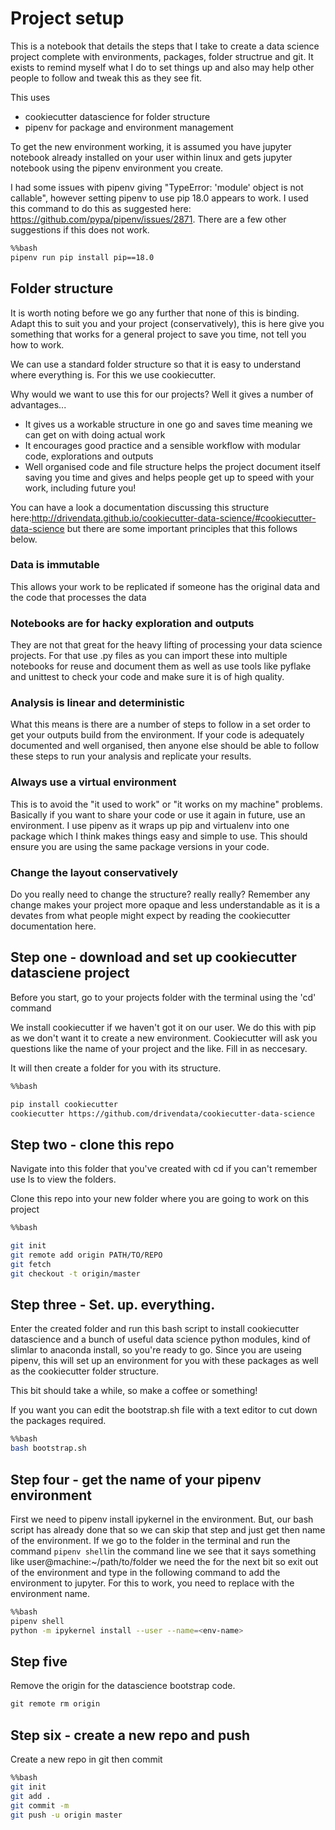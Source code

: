 
# Project setup

This is a notebook that details the steps that I take to create a data science project complete with environments, packages, folder structrue and git. It exists to remind myself what I do to set things up and also may help other people to follow and tweak this as they see fit.

This uses
- cookiecutter datascience for folder structure
- pipenv for package and environment management

To get the new environment working, it is assumed you have jupyter notebook already installed on your user within linux and gets jupyter notebook using the pipenv environment you create.

I had some issues with pipenv giving "TypeError: 'module' object is not callable", however setting pipenv to use pip 18.0 appears to work. I used this command to do this as suggested here: https://github.com/pypa/pipenv/issues/2871. There are a few other suggestions if this does not work.


```bash
%%bash
pipenv run pip install pip==18.0
```

## Folder structure

It is worth noting before we go any further that none of this is binding. Adapt this to suit you and your project (conservatively), this is here give you something that works for a general project to save you time, not tell you how to work.

We can use a standard folder structure so that it is easy to understand where everything is. For this we use cookiecutter.

Why would we want to use this for our projects? Well it gives a number of advantages...

- It gives us a workable structure in one go and saves time meaning we can get on with doing actual work
- It encourages good practice and a sensible workflow with modular code, explorations and outputs
- Well organised code and file structure helps the project document itself saving you time and gives and helps people get up to speed with your work, including future you!

You can have a look a documentation discussing this structure here:http://drivendata.github.io/cookiecutter-data-science/#cookiecutter-data-science but there are some important principles that this follows below.

### Data is immutable
This allows your work to be replicated if someone has the original data and the code that processes the data

### Notebooks are for hacky exploration and outputs
They are not that great for the heavy lifting of processing your data science projects. For that use .py files as you can import these into multiple notebooks for reuse and document them as well as use tools like pyflake and unittest to check your code and make sure it is of high quality.

### Analysis is linear and deterministic
What this means is there are a number of steps to follow in a set order to get your outputs build from the environment.  If your code is adequately documented and well organised, then anyone else should be able to follow these steps to run your analysis and replicate your results.

### Always use a virtual environment 
This is to avoid the "it used to work" or "it works on my machine" problems. Basically if you want to share your code or use it again in future, use an environment. I use pipenv as it wraps up pip and virtualenv into one package which I think makes things easy and simple to use. This should ensure you are using the same package versions in your code.

### Change the layout conservatively
Do you really need to change the structure? really really? Remember any change makes your project more opaque and less understandable as it is a devates from what people might expect by reading the cookiecutter documentation here.

## Step one - download and set up cookiecutter datasciene project

Before you start, go to your projects folder with the terminal using the 'cd' command

We install cookiecutter if we haven't got it on our user. We do this with pip as we don't want it to create a new environment. Cookiecutter will ask you questions like the name of your project and the like. Fill in as neccesary.

It will then create a folder for you with its structure.


```bash
%%bash

pip install cookiecutter
cookiecutter https://github.com/drivendata/cookiecutter-data-science
```

## Step two - clone this repo
Navigate into this folder that you've created with cd <folder name> if you can't remember use ls to view the folders.

Clone this repo into your new folder where you are going to work on this project


```bash
%%bash

git init 
git remote add origin PATH/TO/REPO 
git fetch 
git checkout -t origin/master
```

## Step three - Set. up. everything.

Enter the created folder and run this bash script to install cookiecutter datascience and a bunch of useful data science python modules, kind of slimlar to anaconda install, so you're ready to go. Since you are useing pipenv, this will set up an environment for you with these packages as well as the cookiecutter folder structure.

This bit should take a while, so make a coffee or something!

If you want you can edit the bootstrap.sh file with a text editor to cut down the packages required.


```bash
%%bash
bash bootstrap.sh
```

## Step four - get the name of your pipenv environment

First we need to pipenv install ipykernel in the environment. But, our bash script has already done that so we can skip that step and just get then name of the environment. If we go to the folder in the terminal and run the  command `pipenv shell`in the command line we see that it says something like <env-name> user@machine:~/path/to/folder we need the <env-name> for the next bit so exit out of the environment and type in the following command to add the environment to jupyter. For this to work, you need to replace <env-name> with the environment name.


```bash
%%bash
pipenv shell
python -m ipykernel install --user --name=<env-name>
```

## Step five
Remove the origin for the datascience bootstrap code.


```python
git remote rm origin
```

## Step six - create a new repo and push

Create a new repo in git then commit


```bash
%%bash
git init
git add .
git commit -m
git push -u origin master
```
